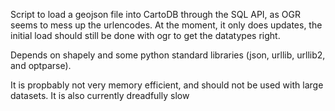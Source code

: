 Script to load a geojson file into CartoDB through the SQL API, as OGR seems
to mess up the urlencodes. At the moment, it only does updates, the initial load
should still be done with ogr to get the datatypes right.

Depends on shapely and some python standard libraries
(json, urllib, urllib2, and optparse).

It is propbably not very memory efficient, and should not be used with large
datasets. It is also currently dreadfully slow
